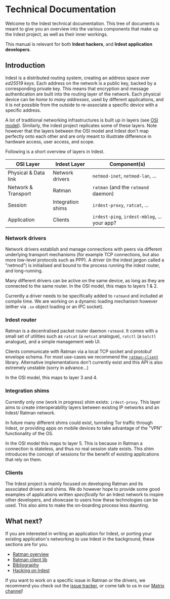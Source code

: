 # Technical Documentation

Welcome to the Irdest technical documentation.  This tree of documents
is meant to give you an overview into the various components that make
up the Irdest project, as well as their inner workings.

This manual is relevant for both **Irdest hackers**, and **Irdest
application developers**.


## Introduction

Irdest is a distributed routing system, creating an address space over
_ed25519 keys_.  Each address on the network is a public key, backed
by a corresponding private key.  This means that encryption and
message authentication are built into the routing layer of the
network.  Each physical device can be _home to many addresses_, used
by different applications, and it is not possible from the outside to
re-associate a specific device with a specific address.

A lot of traditional networking infrastructures is built up in layers
(see [OSI model][osi]).  Similarly, the irdest project replicates some
of these layers.  Note however that the layers between the OSI model
and Irdest don't map perfectly onto each other and are only meant to
illustrate difference in hardware access, user access, and scope.

[osi]: https://en.wikipedia.org/wiki/OSI_model

Following is a short overview of layers in Irdest.

| OSI Layer            | Irdest Layer      | Component(s)                                 |
|----------------------|-------------------|----------------------------------------------|
| Physical & Data link | Network drivers   | `netmod-inet`, `netmod-lan`, ...             |
| Network & Transport  | Ratman            | `ratman` (and the `ratmand` daemon)          |
| Session              | Integration shims | `irdest-proxy`, `ratcat`, ...                |
| Application          | Clients           | `irdest-ping`, `irdest-mblog`, ... your app? |


### Network drivers

Network drivers establish and manage connections with peers via
different underlying transport mechanisms (for example TCP
connections, but also more low-level protocols such as PPP).  A driver
(in the irdest jargon called a "netmod") is initialised and bound to
the process running the irdest router, and long-running.

Many different drivers can be active on the same device, as long as
they are connected to the same router.  In the OSI model, this maps to
layers 1 & 2.

Currently a driver needs to be specifically added to `ratmand` and
included at compile time.  We are working on a dynamic loading
mechanism however (either via `.so` object loading or an IPC socket).

### Irdest router

Ratman is a decentralised packet router daemon `ratmand`.  It comes
with a small set of utilities such as `ratcat` (a `netcat` analogue),
`ratctl` (a `batctl` analogue), and a simple management web UI.

Clients communicate with Ratman via a local TCP socket and protobuf
envelope schema.  For most use-cases we recommend the
[`ratman-client`] library.  Alternative implementations don't
currently exist and this API is also extremely unstable (sorry in
advance...)

In the OSI model, this maps to layer 3 and 4.

[`ratman-client`]: https://crates.io/crates/ratman-client

### Integration shims

Currently only one (work in progress) shim exists: `irdest-proxy`.
This layer aims to create interoperability layers between existing IP
networks and an Irdest/ Ratman network.

In future many different shims could exist, tunneling Tor traffic
through Irdest, or providing apps on mobile devices to take advantage
of the "VPN" functionality of the OS.

In the OSI model this maps to layer 5.  This is because in Ratman a
connection is stateless, and thus no real session state exists.  This
shim introduces the concept of sessions for the benefit of existing
applications that rely on them.


### Clients

The Irdest project is mainly focused on developing Ratman and its
associated drivers and shims.  We do however hope to provide some good
examples of applications written _specifically_ for an Irdest network
to inspire other developers, and showcase to users how these
technologies can be used.  This also aims to make the on-boarding
process less daunting.


## What next?

If you are interested in writing an application for Irdest, or porting
your existing application's networking to use Irdest in the
background, these sections are for you.

- [Ratman overview](./ratman/index.html)
- [Ratman client lib](./ratman/client.html)
- [Bibliography](./bib.html)
- [Hacking on Irdest](./hacking.html)

If you want to work on a specific issue in Ratman or the drivers, we
recommend you check out the [issue tracker], or come talk to us in our
[Matrix channel]!

[issue tracker]: https://git.irde.st/we/irdest/-/issues
[Matrix channel]: https://matrix.to/#/#chat:irde.st
